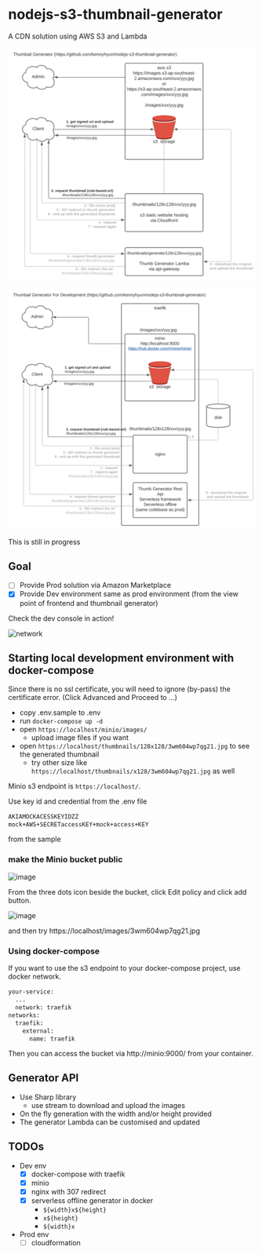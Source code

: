 # nodejs-s3-thumbnail-generator

A CDN solution using AWS S3 and Lambda

![prod system](https://raw.githubusercontent.com/kennyhyun/nodejs-s3-thumbnail-generator/main/AWS%20thumbnail%20CDN%20solution%20-%20aws%20infra%20for%20thumbnails.svg)

![dev system](https://raw.githubusercontent.com/kennyhyun/nodejs-s3-thumbnail-generator/main/AWS%20thumbnail%20CDN%20solution%20-%20dev%20env%20for%20aws.svg)

This is still in progress

## Goal

- [ ] Provide Prod solution via Amazon Marketplace
- [x] Provide Dev environment same as prod environment (from the view point of frontend and thumbnail generator)

Check the dev console in action!

![network](https://user-images.githubusercontent.com/5399854/100533417-24bfea00-3258-11eb-85f7-c9b85288f507.png)

## Starting local development environment with docker-compose

Since there is no ssl certificate, you will need to ignore (by-pass) the certificate error. (Click Advanced and Proceed to ...)

- copy .env.sample to .env
- run `docker-compose up -d`
- open `https://localhost/minio/images/`
  - upload image files if you want
- open `https://localhost/thumbnails/128x128/3wm604wp7qg21.jpg` to see the generated thumbnail
  - try other size like `https://localhost/thumbnails/x128/3wm604wp7qg21.jpg` as well

Minio s3 endpoint is `https://localhost/`.

Use key id and credential from the .env file

```
AKIAMOCKACESSKEYIDZZ
mock+AWS+SECRETaccessKEY+mock+access+KEY
```
from the sample

### make the Minio bucket public

![image](https://user-images.githubusercontent.com/5399854/100536479-fb618700-3274-11eb-9616-496740bcdd69.png)

From the three dots icon beside the bucket, click Edit policy and click add button.

![image](https://user-images.githubusercontent.com/5399854/100537258-ef78c380-327a-11eb-9850-7da190467fba.png)

and then try https://localhost/images/3wm604wp7qg21.jpg


### Using docker-compose

If you want to use the s3 endpoint to your docker-compose project, use docker network.

```
your-service:
  ...
  network: traefik
networks:
  traefik:
    external:
      name: traefik
```

Then you can access the bucket via http://minio:9000/ from your container.

## Generator API

- Use Sharp library
  - use stream to download and upload the images
- On the fly generation with the width and/or height provided
- The generator Lambda can be customised and updated

## TODOs

- Dev env
  - [x] docker-compose with traefik
  - [x] minio
  - [x] nginx with 307 redirect
  - [x] serverless offline generator in docker
    - `${width}x${height}`
    - `x${height}`
    - `${width}x`
- Prod env
  - [ ] cloudformation
